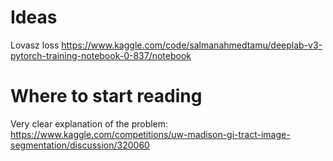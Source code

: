 # Ideas
Lovasz loss https://www.kaggle.com/code/salmanahmedtamu/deeplab-v3-pytorch-training-notebook-0-837/notebook





# Where to start reading
Very clear explanation of the problem: https://www.kaggle.com/competitions/uw-madison-gi-tract-image-segmentation/discussion/320060

